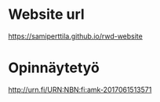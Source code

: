 # Website url
https://samiperttila.github.io/rwd-website



# Opinnäytetyö
http://urn.fi/URN:NBN:fi:amk-2017061513571
